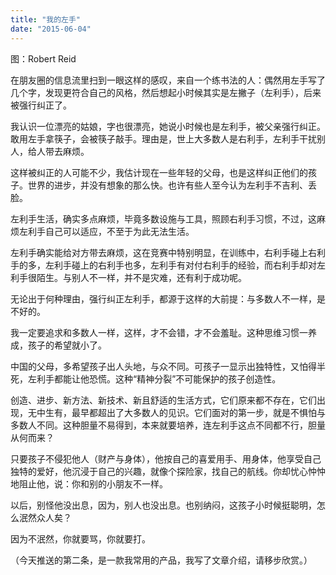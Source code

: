 ```yaml
---
title: "我的左手"
date: "2015-06-04"
---
```


图：Robert Reid

在朋友圈的信息流里扫到一眼这样的感叹，来自一个练书法的人：偶然用左手写了几个字，发现更符合自己的风格，然后想起小时候其实是左撇子（左利手），后来被强行纠正了。

我认识一位漂亮的姑娘，字也很漂亮，她说小时候也是左利手，被父亲强行纠正。敢用左手拿筷子，会被筷子敲手。理由是，世上大多数人是右利手，左利手干扰别人，给人带去麻烦。  

这样被纠正的人可能不少，我估计现在一些年轻的父母，也是这样纠正他们的孩子。世界的进步，并没有想象的那么快。也许有些人至今认为左利手不吉利、丢脸。

左利手生活，确实多点麻烦，毕竟多数设施与工具，照顾右利手习惯，不过，这麻烦左利手自己可以适应，不至于为此无法生活。  

左利手确实能给对方带去麻烦，这在竞赛中特别明显，在训练中，右利手碰上右利手的多，左利手碰上的右利手也多，左利手有对付右利手的经验，而右利手却对左利手很陌生。与别人不一样，并不是灾难，还有利于成功呢。

无论出于何种理由，强行纠正左利手，都源于这样的大前提：与多数人不一样，是不好的。

我一定要追求和多数人一样，这样，才不会错，才不会羞耻。这种思维习惯一养成，孩子的希望就小了。

中国的父母，多希望孩子出人头地，与众不同。可孩子一显示出独特性，又怕得半死，左利手都能让他恐慌。这种“精神分裂”不可能保护的孩子创造性。

创造、进步、新方法、新技术、新且舒适的生活方式，它们原来都不存在，它们出现，无中生有，最早都超出了大多数人的见识。它们面对的第一步，就是不惧怕与多数人不同。这种胆量不易得到，本来就要培养，连左利手这点不同都不行，胆量从何而来？

只要孩子不侵犯他人（财产与身体），他按自己的喜爱用手、用身体，他享受自己独特的爱好，他沉浸于自己的兴趣，就像个探险家，找自己的航线。你却忧心忡忡地阻止他，说：你和别的小朋友不一样。

以后，别怪他没出息，因为，别人也没出息。也别纳闷，这孩子小时候挺聪明，怎么泯然众人矣？

因为不泯然，你就要骂，你就要打。

（今天推送的第二条，是一款我常用的产品，我写了文章介绍，请移步欣赏。）

